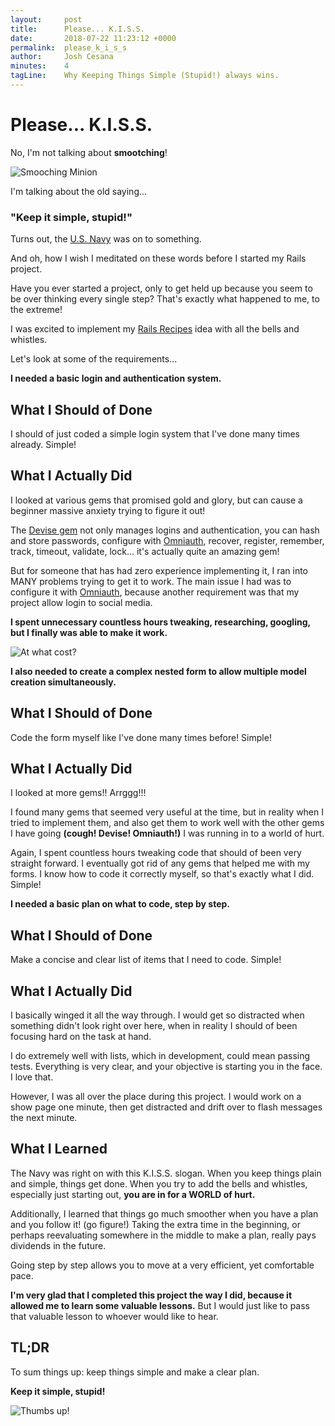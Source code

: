 ```yaml
---
layout:     post
title:      Please... K.I.S.S.
date:       2018-07-22 11:23:12 +0000
permalink:  please_k_i_s_s
author:     Josh Cesana
minutes:    4
tagLine:    Why Keeping Things Simple (Stupid!) always wins.
---
```


# Please... K.I.S.S.

No, I'm not talking about **smootching**!

![Smooching Minion](https://media.giphy.com/media/dMYVHzANYb9p6/giphy.gif)

I'm talking about the old saying...

### "Keep it simple, stupid!"

Turns out, the [U.S. Navy](https://en.wikipedia.org/wiki/KISS_principle) was on to something.

And oh, how I wish I meditated on these words before I started my Rails project.

Have you ever started a project, only to get held up because you seem to be over thinking every single step? That's exactly what happened to me, to the extreme!

I was excited to implement my [Rails Recipes](https://github.com/JCesana/rails-recipes) idea with all the bells and whistles.

Let's look at some of the requirements...

**I needed a basic login and authentication system.**

## What I Should of Done
I should of just coded a simple login system that I've done many times already. Simple!

## What I Actually Did

I looked at various gems that promised gold and glory, but can cause a beginner massive anxiety trying to figure it out!

The [Devise gem](https://github.com/plataformatec/devise) not only manages logins and authentication, you can hash and store passwords, configure with [Omniauth](https://github.com/omniauth), recover, register, remember, track, timeout, validate, lock... it's actually quite an amazing gem!

But for someone that has had zero experience implementing it, I ran into MANY problems trying to get it to work. The main issue I had was to configure it with [Omniauth](https://github.com/omniauth), because another requirement was that my project allow login to social media.

**I spent unnecessary countless hours tweaking, researching, googling, but I finally was able to make it work.**


![At what cost?](https://media.giphy.com/media/65DMhLUJG5CW4/giphy.gif)

**I also needed to create a complex nested form to allow multiple model creation simultaneously.**

## What I Should of Done

Code the form myself like I've done many times before! Simple!

## What I Actually Did

I looked at more gems!! Arrggg!!!

I found many gems that seemed very useful at the time, but in reality when I tried to implement them, and also get them to work well with the other gems I have going **(cough! Devise! Omniauth!)** I was running in to a world of hurt.

Again, I spent countless hours tweaking code that should of been very straight forward. I eventually got rid of any gems that helped me with my forms. I know how to code it correctly myself, so that's exactly what I did. Simple!

**I needed a basic plan on what to code, step by step.**

## What I Should of Done
Make a concise and clear list of items that I need to code. Simple!

## What I Actually Did
I basically winged it all the way through. I would get so distracted when something didn't look right over here, when in reality I should of been focusing hard on the task at hand.

I do extremely well with lists, which in development, could mean passing tests. Everything is very clear, and your objective is starting you in the face. I love that.

However, I was all over the place during this project. I would work on a show page one minute, then get distracted and drift over to flash messages the next minute.

## What I Learned
The Navy was right on with this K.I.S.S. slogan. When you keep things plain and simple, things get done. When you try to add the bells and whistles, especially just starting out, **you are in for a WORLD of hurt.**

Additionally, I learned that things go much smoother when you have a plan and you follow it! (go figure!) Taking the extra time in the beginning, or perhaps reevaluating somewhere in the middle to make a plan, really pays dividends in the future.

Going step by step allows you to move at a very efficient, yet comfortable pace.

**I'm very glad that I completed this project the way I did, because it allowed me to learn some valuable lessons.** But I would just like to pass that valuable lesson to whoever would like to hear.

## TL;DR

To sum things up: keep things simple and make a clear plan.

**Keep it simple, stupid!**

![Thumbs up!](https://media.giphy.com/media/111ebonMs90YLu/giphy.gif)
